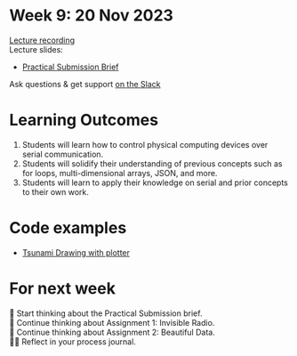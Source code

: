 # Week 9: 20 Nov 2023

[Lecture recording](https://ual.cloud.panopto.eu/Panopto/Pages/Viewer.aspx?id=72de559d-33dd-48ae-9fad-b08500de4bed)  
Lecture slides:

- [Practical Submission Brief](https://moodle.arts.ac.uk/mod/resource/view.php?id=1137613&forceview=1)

Ask questions & get support [on the Slack](https://ual-cci.slack.com/)

# Learning Outcomes

1. Students will learn how to control physical computing devices over serial communication.
1. Students will solidify their understanding of previous concepts such as for loops, multi-dimensional arrays, JSON, and more.
1. Students will learn to apply their knowledge on serial and prior concepts to their own work.

# Code examples

- [Tsunami Drawing with plotter](<../week 08/examples/tsunami-plotter>)

# For next week

💭 Start thinking about the Practical Submission brief.  
💭 Continue thinking about Assignment 1: Invisible Radio.  
💭 Continue thinking about Assignment 2: Beautiful Data.  
✍🏼 Reflect in your process journal.
